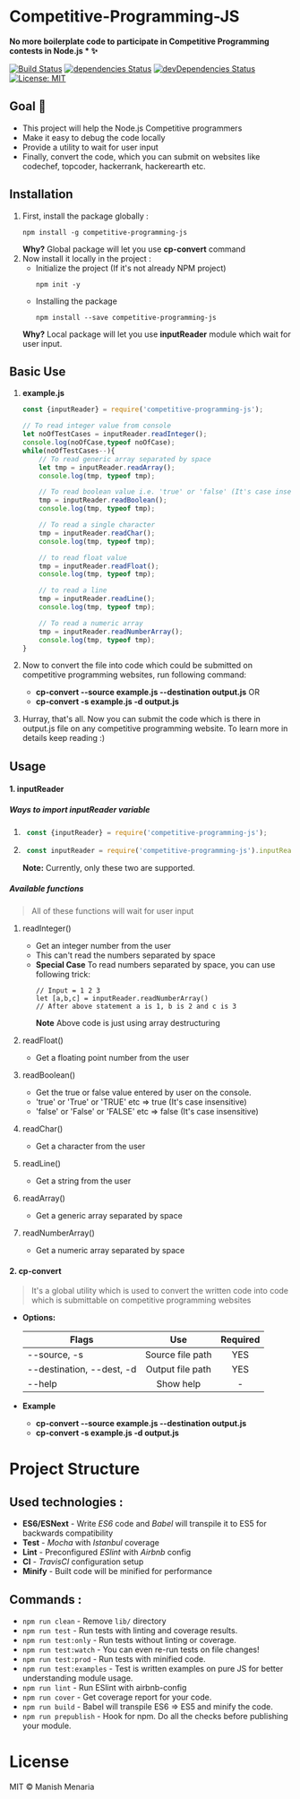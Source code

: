 # Competitive-Programming-JS
**No more boilerplate code to participate in Competitive Programming contests in Node.js * ✨**

[![Build Status](https://travis-ci.org/Gr8manish/CompetitiveProgramming.js.svg?branch=master)](https://travis-ci.org/Gr8manish/CompetitiveProgramming.js) [![dependencies Status](https://david-dm.org/Gr8manish/CompetitiveProgramming.js/status.svg)](https://david-dm.org/Gr8manish/CompetitiveProgramming.js) [![devDependencies Status](https://david-dm.org/Gr8manish/CompetitiveProgramming.js/dev-status.svg)](https://david-dm.org/Gr8manish/CompetitiveProgramming.js?type=dev) [![License: MIT](https://img.shields.io/badge/License-MIT-blue.svg)](https://opensource.org/licenses/MIT)



## Goal 🎯
* This project will help the Node.js Competitive programmers
* Make it easy to debug the code locally
* Provide a utility to wait for user input
* Finally, convert the code, which you can submit on websites like codechef, topcoder, hackerrank, hackerearth etc.

## Installation
1. First, install the package globally :
	```
	npm install -g competitive-programming-js
	```
	**Why?** Global package will let you use **cp-convert** command
2. Now install it locally in the project :
	* Initialize the project (If it's not already NPM project)
		```
		npm init -y
		```
	* Installing the package
		```
		npm install --save competitive-programming-js
		```
	**Why?** Local package will let you use **inputReader** module which wait for user input.

## Basic Use

1. **example.js**
	```javascript
	const {inputReader} = require('competitive-programming-js');

	// To read integer value from console
	let noOfTestCases = inputReader.readInteger();
	console.log(noOfCase,typeof noOfCase);
	while(noOfTestCases--){
		// To read generic array separated by space
		let tmp = inputReader.readArray();
		console.log(tmp, typeof tmp);

		// To read boolean value i.e. 'true' or 'false' (It's case insensitive)
		tmp = inputReader.readBoolean();
		console.log(tmp, typeof tmp);

		// To read a single character
		tmp = inputReader.readChar();
		console.log(tmp, typeof tmp);

		// to read float value
		tmp = inputReader.readFloat();
		console.log(tmp, typeof tmp);

		// to read a line
		tmp = inputReader.readLine();
		console.log(tmp, typeof tmp);

		// To read a numeric array
		tmp = inputReader.readNumberArray();
		console.log(tmp, typeof tmp);
	}
	```

2. Now to convert the file into code which could be submitted on competitive programming websites, run following command:
	* **cp-convert --source example.js --destination output.js**
		OR
	* **cp-convert -s example.js -d output.js**
3. Hurray, that's all. Now you can submit the code which is there in output.js file on any competitive programming website. To learn more in details keep reading :)

## Usage

#### 1. inputReader
##### Ways to import inputReader variable
1. ```javascript 
	const {inputReader} = require('competitive-programming-js'); 
	```
2. ```JavaScript
	const inputReader = require('competitive-programming-js').inputReader;
	```
	**Note:** Currently, only these two are supported.


##### Available functions
> All of these functions will wait for user input
1. readInteger()
	* Get an integer number from the user
	* This can't read the numbers separated by space
	* **Special Case** To read numbers separated by space, you can use following trick:
		```
		// Input = 1 2 3
		let [a,b,c] = inputReader.readNumberArray()
		// After above statement a is 1, b is 2 and c is 3
		```
		**Note** Above code is just using array destructuring

2. readFloat()
	* Get a floating point number from the user
3. readBoolean()
	* Get the true or false value entered by user on the console.
	* 'true' or 'True' or 'TRUE' etc => true (It's case insensitive)
	* 'false' or 'False' or 'FALSE' etc => false (It's case insensitive)
4. readChar()
	* Get a character from the user
5. readLine()
	* Get a string from the user
6. readArray()
	* Get a generic array separated by space
7. readNumberArray()
	* Get a numeric array separated by space

	
#### 2. cp-convert
> It's a global utility which is used to convert the written code into code which is submittable on competitive programming websites
- **Options:**

	| Flags                    | Use                            | Required        |
	| -------------------------|:------------------------------:| :--------------:|
	| --source, -s             | Source file path               | YES             |
	| --destination, --dest, -d| Output file path               |   YES           |
	| --help                   | Show help                       |    -           |
- **Example**
	* **cp-convert --source example.js --destination output.js**
	* **cp-convert -s example.js -d output.js**

# Project Structure

## Used technologies :

* **ES6/ESNext** - Write _ES6_ code and _Babel_ will transpile it to ES5 for backwards compatibility
* **Test** - _Mocha_ with _Istanbul_ coverage
* **Lint** - Preconfigured _ESlint_ with _Airbnb_ config
* **CI** - _TravisCI_ configuration setup
* **Minify** - Built code will be minified for performance

## Commands :
- `npm run clean` - Remove `lib/` directory
- `npm run test` - Run tests with linting and coverage results.
- `npm run test:only` - Run tests without linting or coverage.
- `npm run test:watch` - You can even re-run tests on file changes!
- `npm run test:prod` - Run tests with minified code.
- `npm run test:examples` - Test is written examples on pure JS for better understanding module usage.
- `npm run lint` - Run ESlint with airbnb-config
- `npm run cover` - Get coverage report for your code.
- `npm run build` - Babel will transpile ES6 => ES5 and minify the code.
- `npm run prepublish` - Hook for npm. Do all the checks before publishing your module.

# License

MIT © Manish Menaria
